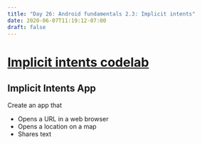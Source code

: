 ```yaml
---
title: "Day 26: Android fundamentals 2.3: Implicit intents"
date: 2020-06-07T11:19:12-07:00
draft: false
---
```


# [Implicit intents codelab](https://codelabs.developers.google.com/codelabs/android-training-activity-with-implicit-intent/index.html?index=..%2F..%2Fandroid-training#0)

## Implicit Intents App

Create an app that
* Opens a URL in a web browser
* Opens a location on a map
* Shares text

